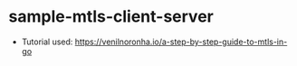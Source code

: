 # sample-mtls-client-server


* Tutorial used: https://venilnoronha.io/a-step-by-step-guide-to-mtls-in-go
